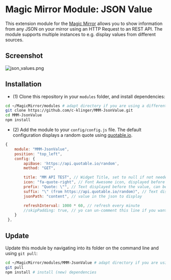 # Magic Mirror Module: JSON Value

This extension module for the [Magic Mirror](https://github.com/MichMich/MagicMirror) allows you to show information from any JSON on your mirror using an HTTP Request to an REST API. The module supports multiple instances to e.g. display values from different sources.

## Screenshot
![json_values.png](https://raw.githubusercontent.com/c-klinger/MMM-JsonValue/doc/json_values.png)

## Installation

- (1) Clone this repository in your `modules` folder, and install dependencies:
```bash
cd ~/MagicMirror/modules # adapt directory if you are using a different one
git clone https://github.com/c-klinger/MMM-JsonValue.git
cd MMM-JsonValue
npm install
```

- (2) Add the module to your `config/config.js` file. The default configuration displays a random quote using [quotable.io](http://quotable.io/).
```js
{
	module: "MMM-JsonValue",
	position: "top_left",
	config: {
		apiBase: 'https://api.quotable.io/random',	
		method: "GET",

		title: "MM API TEST", // Widget Title, set to null if not needed
		icon: "fa-quote-right", // Font Awesome icon, displayed before any text, set to null if not needed
		prefix: "Quote: \"", // Text displayed before the value, can be a blank String ""
		suffix: "\" (from https://api.quotable.io/random)", // Text displayed after the value, can be a blank String ""
		jsonPath: "content", // value in the json to display

		refreshInterval: 1000 * 60, // refresh every minute
		//skipPadding: true, // yo can un-comment this line if you want to display a related value below; using a second instance. 
	}
 },
```

## Update

Update this module by navigating into its folder on the command line and using `git pull`:

```bash
cd ~/MagicMirror/modules/MMM-JsonValue # adapt directory if you are using a different one
git pull
npm install # install (new) dependencies
```